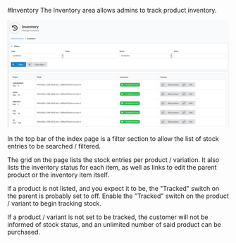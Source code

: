 #Inventory
The Inventory area allows admins to track product inventory.

![alt text](../assets/images/Catalog/07_sylius_admin_inventory.png "Sylius Inventory management")

In the top bar of the index page is a filter section to allow the list of stock entries to be searched / filtered.

The grid on the page lists the stock entries per product / variation. It also lists the inventory status for each item, as well as links to edit the parent product or the inventory item itself.

if a product is not listed, and you expect it to be, the "Tracked" switch on the parent is probably set to off. Enable the "Tracked" switch on the product / variant to begin tracking stock.

If a product / variant is not set to be tracked, the customer will not be informed of stock status, and an unlimited number of said product can be purchased.
